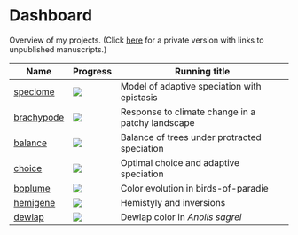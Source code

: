 # Dashboard

Overview of my projects. (Click [here](https://github.com/rscherrer/myDashboard-private) for a private version with links to unpublished manuscripts.)

| Name | Progress | Running title |
|--|--|--|
| [speciome](https://github.com/rscherrer/speciome) | ![](https://geps.dev/progress/80) | Model of adaptive speciation with epistasis |
| [brachypode](https://github.com/rscherrer/brachypode) | ![](https://geps.dev/progress/70) | Response to climate change in a patchy landscape |
| [balance](https://github.com/rscherrer/balance) | ![](https://geps.dev/progress/80) | Balance of trees under protracted speciation |
| [choice](https://github.com/rscherrer/choice) | ![](https://geps.dev/progress/80) | Optimal choice and adaptive speciation |
| [boplume](https://github.com/rscherrer/boplume) | ![](https://geps.dev/progress/80) | Color evolution in birds-of-paradie |
| [hemigene](https://github.com/rscherrer/hemigene) | ![](https://geps.dev/progress/20) | Hemistyly and inversions |
| [dewlap](https://github.com/rscherrer/dewlap) | ![](https://geps.dev/progress/100) | Dewlap color in _Anolis sagrei_ |

